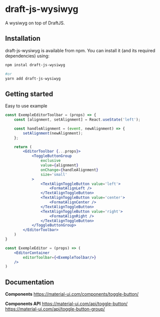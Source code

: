 # draft-js-wysiwyg
A wysiwyg on top of DraftJS.

## Installation

draft-js-wysiwyg is available from npm. You can install it (and its required dependencies) using:

```sh
npm instal draft-js-wysiwyg

#or
yarn add draft-js-wysiwyg
```

## Getting started

Easy to use example

```jsx
const ExempleEditorToolbar = (props) => {
    const [alignment, setAlignment] = React.useState('left');

    const handleAlignment = (event, newAlignment) => {
        setAlignment(newAlignment);
    };

    return (
        <EditorToolbar {...props}>
            <ToggleButtonGroup
                exclusive
                value={alignment}
                onChange={handleAlignment}
                size='small'
            >
                <TextAlignToggleButton value='left'>
                    <FormatAlignLeft />
                </TextAlignToggleButton>
                <TextAlignToggleButton value='center'>
                    <FormatAlignCenter />
                </TextAlignToggleButton>
                <TextAlignToggleButton value='right'>
                    <FormatAlignRight />
                </TextAlignToggleButton>
            </ToggleButtonGroup>
        </EditorToolbar>
    )
}

const ExempleEditor = (props) => (
    <EditorContainer
        editorToolbar={<ExempleToolbar/>}
    />
)
```

## Documentation

**Components**
https://material-ui.com/components/toggle-button/

**Components API**
https://material-ui.com/api/toggle-button/
https://material-ui.com/api/toggle-button-group/
